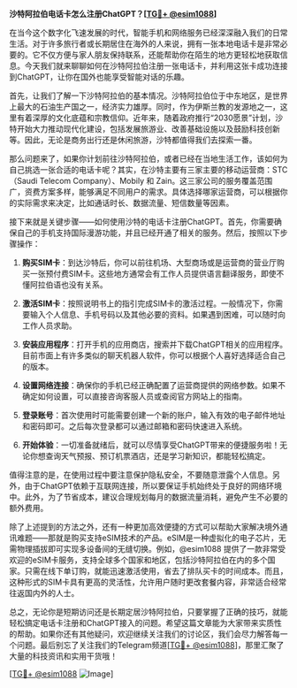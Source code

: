 **沙特阿拉伯电话卡怎么注册ChatGPT？[[TG💪+ @esim1088](https://t.me/s/esim1088)]**

在当今这个数字化飞速发展的时代，智能手机和网络服务已经深深融入我们的日常生活。对于许多旅行者或长期居住在海外的人来说，拥有一张本地电话卡是非常必要的。它不仅方便与家人朋友保持联系，还能帮助你在陌生的地方更轻松地获取信息。今天我们就来聊聊如何在沙特阿拉伯注册一张电话卡，并利用这张卡成功连接到ChatGPT，让你在国外也能享受智能对话的乐趣。

首先，让我们了解一下沙特阿拉伯的基本情况。沙特阿拉伯位于中东地区，是世界上最大的石油生产国之一，经济实力雄厚。同时，作为伊斯兰教的发源地之一，这里有着深厚的文化底蕴和宗教信仰。近年来，随着政府推行“2030愿景”计划，沙特开始大力推动现代化建设，包括发展旅游业、改善基础设施以及鼓励科技创新等。因此，无论是商务出行还是休闲旅游，沙特都值得我们去探索一番。

那么问题来了，如果你计划前往沙特阿拉伯，或者已经在当地生活工作，该如何为自己挑选一张合适的电话卡呢？其实，在沙特主要有三家主要的移动运营商：STC（Saudi Telecom Company）、Mobily 和 Zain。这三家公司的服务覆盖范围广，资费方案多样，能够满足不同用户的需求。具体选择哪家运营商，可以根据你的实际需求来决定，比如通话时长、数据流量、短信数量等因素。

接下来就是关键步骤——如何使用沙特的电话卡注册ChatGPT。首先，你需要确保自己的手机支持国际漫游功能，并且已经开通了相关的服务。然后，按照以下步骤操作：

1. **购买SIM卡**：到达沙特后，你可以前往机场、大型商场或是运营商的营业厅购买一张预付费SIM卡。这些地方通常会有工作人员提供语言翻译服务，即使不懂阿拉伯语也没有关系。
   
2. **激活SIM卡**：按照说明书上的指引完成SIM卡的激活过程。一般情况下，你需要输入个人信息、手机号码以及其他必要的资料。如果遇到困难，可以随时向工作人员求助。

3. **安装应用程序**：打开手机的应用商店，搜索并下载ChatGPT相关的应用程序。目前市面上有许多类似的聊天机器人软件，你可以根据个人喜好选择适合自己的版本。

4. **设置网络连接**：确保你的手机已经正确配置了运营商提供的网络参数。如果不确定如何设置，可以直接咨询客服人员或查阅官方网站上的指南。

5. **登录账号**：首次使用时可能需要创建一个新的账户，输入有效的电子邮件地址和密码即可。之后每次登录都可以通过邮箱和密码快速进入系统。

6. **开始体验**：一切准备就绪后，就可以尽情享受ChatGPT带来的便捷服务啦！无论你想查询天气预报、预订机票酒店，还是学习新知识，都能轻松搞定。

值得注意的是，在使用过程中要注意保护隐私安全，不要随意泄露个人信息。另外，由于ChatGPT依赖于互联网连接，所以要保证手机始终处于良好的网络环境中。此外，为了节省成本，建议合理规划每月的数据流量消耗，避免产生不必要的额外费用。

除了上述提到的方法之外，还有一种更加高效便捷的方式可以帮助大家解决境外通讯难题——那就是购买支持eSIM技术的产品。eSIM是一种虚拟化的电子芯片，无需物理插拔即可实现多设备间的无缝切换。例如，@esim1088 提供了一款非常受欢迎的eSIM卡服务，支持全球多个国家和地区，包括沙特阿拉伯在内的多个国家。只需在线下单订购，就能迅速激活使用，省去了排队买卡的时间成本。而且，这种形式的SIM卡具有更高的灵活性，允许用户随时更改套餐内容，非常适合经常往返国内外的人士。

总之，无论你是短期访问还是长期定居沙特阿拉伯，只要掌握了正确的技巧，就能轻松搞定电话卡注册和ChatGPT接入的问题。希望这篇文章能为大家带来实质性的帮助。如果你还有其他疑问，欢迎继续关注我们的讨论区，我们会尽力解答每一个问题。最后别忘了关注我们的Telegram频道[[TG💪+ @esim1088](https://t.me/s/esim1088)]，那里汇聚了大量的科技资讯和实用干货哦！

[[TG💪+ @esim1088](https://t.me/s/esim1088) ![Image](https://i.postimg.cc/4NQfJmqS/Snipaste-2025-05-13-00-14-12.png)]